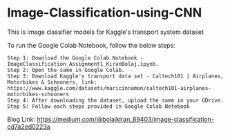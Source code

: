 # Image-Classification-using-CNN
This is image classifier models for Kaggle's transport system dataset

To run the Google Colab Notebook, follow the below steps:

	Step 1: Download the Google Colab Notebook - ImageClassification_Assignment1_KiranBolaj.ipynb.
	Step 2: Open the same in Google Colab.
	Step 3: Download Kaggle's transport data set - Caltech101 | Airplanes, Motorbikes & Schooners, link: https://www.kaggle.com/datasets/maricinnamon/caltech101-airplanes-motorbikes-schooners
	Step 4: After downloading the dataset, upload the same in your GDrive.
	Step 5: Follow each steps provided in Google Colab Notebook

Blog Link:
https://medium.com/@bolajkiran_89403/image-classification-cd7a2ed0223a

